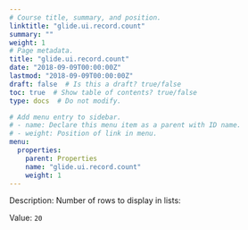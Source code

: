 ```yaml
---
# Course title, summary, and position.
linktitle: "glide.ui.record.count"
summary: ""
weight: 1
# Page metadata.
title: "glide.ui.record.count"
date: "2018-09-09T00:00:00Z"
lastmod: "2018-09-09T00:00:00Z"
draft: false  # Is this a draft? true/false
toc: true  # Show table of contents? true/false
type: docs  # Do not modify.

# Add menu entry to sidebar.
# - name: Declare this menu item as a parent with ID name.
# - weight: Position of link in menu.
menu:
  properties:
    parent: Properties
    name: "glide.ui.record.count"
    weight: 1
---
```


Description: Number of rows to display in lists:


Value: `20`